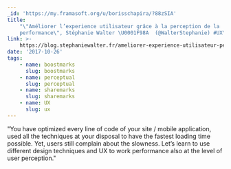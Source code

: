 ```yaml
---
_id: 'https://my.framasoft.org/u/borisschapira/?88zSIA'
title:
    "\"Améliorer l’experience utilisateur grâce à la perception de la
    performance\", Stéphanie Walter \U0001F98A  (@WalterStephanie) #UX"
link: >-
    https://blog.stephaniewalter.fr/ameliorer-experience-utilisateur-perception-performance/
date: '2017-10-26'
tags:
    - name: boostmarks
      slug: boostmarks
    - name: perceptual
      slug: perceptual
    - name: sharemarks
      slug: sharemarks
    - name: UX
      slug: ux
---
```


<div class="markdown"><p>&quot;You have optimized every line of code of your site / mobile application, used all the techniques at your disposal to have the fastest loading time possible. Yet, users still complain about the slowness. Let’s learn to use different design techniques and UX to work performance also at the level of user perception.&quot;
</p></div>
